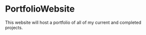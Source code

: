 # PortfolioWebsite
 This website will host a portfolio of all of my current and completed projects.

